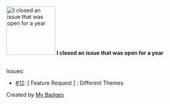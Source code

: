 <img src="https://my-badges.github.io/my-badges/old-issue-1.png" alt="I closed an issue that was open for a year" title="I closed an issue that was open for a year" width="128">
<strong>I closed an issue that was open for a year</strong>
<br><br>

Issues:

- <a href="https://github.com/LordDashMe/github-contribution-stats/issues/12">#12</a>: [ Feature Request ] : Different Themes


Created by <a href="https://github.com/my-badges/my-badges">My Badges</a>